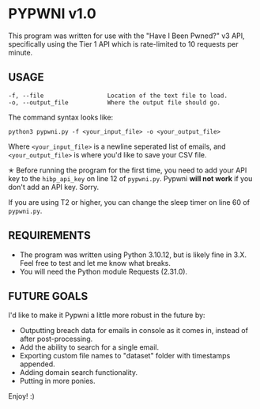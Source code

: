 # PYPWNI v1.0

This program was written for use with the "Have I Been Pwned?" v3 API, specifically using the Tier 1 API which is rate-limited to 10 requests per minute. 

## USAGE

```
-f, --file                  Location of the text file to load.
-o, --output_file           Where the output file should go.
```

The command syntax looks like:

`python3 pypwni.py -f <your_input_file> -o <your_output_file>`

Where `<your_input_file>` is a newline seperated list of emails, and `<your_output_file>` is where you'd like to save your CSV file.

✭ Before running the program for the first time, you need to add your API key to the `hibp_api_key` on line 12 of `pypwni.py`. Pypwni **will not work** if you don't add an API key. Sorry.

If you are using T2 or higher, you can change the sleep timer on line 60 of `pypwni.py`.

## REQUIREMENTS

- The program was written using Python 3.10.12, but is likely fine in 3.X. Feel free to test and let me know what breaks.
- You will need the Python module Requests (2.31.0).

## FUTURE GOALS

I'd like to make it Pypwni a little more robust in the future by:

- Outputting breach data for emails in console as it comes in, instead of after post-processing.
- Add the ability to search for a single email.
- Exporting custom file names to "dataset" folder with timestamps appended.
- Adding domain search functionality.
- Putting in more ponies.

Enjoy! :)
